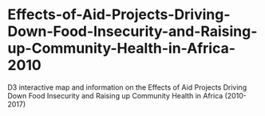 # Effects-of-Aid-Projects-Driving-Down-Food-Insecurity-and-Raising-up-Community-Health-in-Africa-2010
D3 interactive map and information on the Effects of Aid Projects Driving Down Food Insecurity and Raising up Community Health in Africa (2010-2017)
